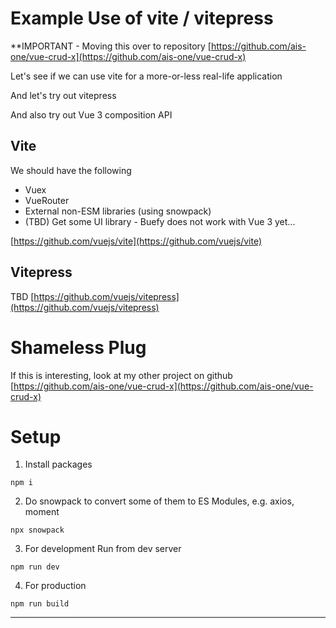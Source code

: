 # Example Use of vite / vitepress

**IMPORTANT - Moving this over to repository [https://github.com/ais-one/vue-crud-x](https://github.com/ais-one/vue-crud-x)

Let's see if we can use vite for a more-or-less real-life application

And let's try out vitepress

And also try out Vue 3 composition API

## Vite

We should have the following
- Vuex
- VueRouter
- External non-ESM libraries (using snowpack)
- (TBD) Get some UI library - Buefy does not work with Vue 3 yet...

[https://github.com/vuejs/vite](https://github.com/vuejs/vite)


## Vitepress 

TBD [https://github.com/vuejs/vitepress](https://github.com/vuejs/vitepress)


# Shameless Plug

If this is interesting, look at my other project on github [https://github.com/ais-one/vue-crud-x](https://github.com/ais-one/vue-crud-x)


# Setup

1. Install packages

```
npm i
```

2. Do snowpack to convert some of them to ES Modules, e.g. axios, moment

```
npx snowpack
```

3. For development Run from dev server

```
npm run dev
```

4. For production

```
npm run build
```

---
